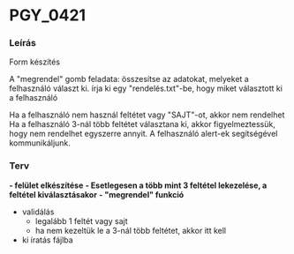 # PGY_0421 

### Leírás
Form készítés

A "megrendel" gomb feladata:
összesítse az adatokat, melyeket a felhasználó választ ki.
írja ki egy "rendelés.txt"-be, hogy miket választott ki a felhasználó

Ha a felhasználó nem használ feltétet vagy "SAJT"-ot, akkor nem rendelhet
Ha a felhasználó 3-nál több feltétet választana ki, akkor figyelmeztessük, hogy nem rendelhet egyszerre annyit.
A felhasználó alert-ek segítségével kommunikáljunk.

### Terv
**- felület elkészítése**
**- Esetlegesen a több mint 3 feltétel lekezelése, a feltétel kiválasztásakor**
**- "megrendel" funkció**
  - validálás
    - legalább 1 feltét vagy sajt
    - ha nem kezeltük le a 3-nál több feltétet, akkor itt kell
  - ki íratás fájlba
